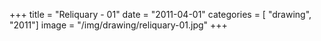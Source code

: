 +++
title = "Reliquary - 01"
date = "2011-04-01"
categories = [ "drawing", "2011"]
image = "/img/drawing/reliquary-01.jpg"
+++

